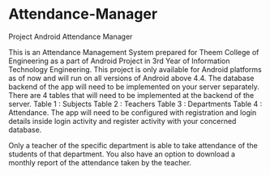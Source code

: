 # Attendance-Manager
Project Android Attendance Manager

This is an Attendance Management System prepared for Theem College of Engineering as a part of Android Project in 3rd Year of Information Technology Engineering. 
This project is only available for Android platforms as of now and will run on all versions of Android above 4.4. The database backend of the app will need to be implemented on your server
separately. There are 4 tables that will need to be implemented at the backend of the server. 
Table 1 : Subjects
Table 2 : Teachers
Table 3 : Departments
Table 4 : Attendance.
The app will need to be configured with registration and login details inside login activity and register activity with your concerned database.

Only a teacher of the specific department is able to take attendance of the students of that department.
You also have an option to download a monthly report of the attendance taken by the teacher. 
